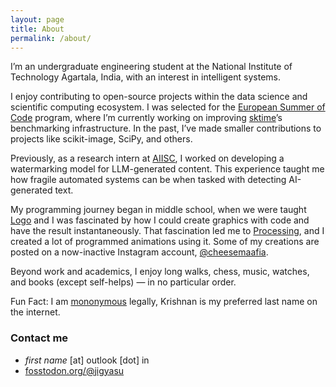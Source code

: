 ```yaml
---
layout: page
title: About
permalink: /about/
---
```


I’m an undergraduate engineering student at the National Institute of Technology Agartala, India, with an interest in intelligent systems.

I enjoy contributing to open-source projects within the data science and scientific computing ecosystem. I was selected for the [European Summer of Code](https://www.linkedin.com/company/european-summer-of-code) program, where I’m currently working on improving [sktime](https://www.sktime.net)’s benchmarking infrastructure. In the past, I’ve made smaller contributions to projects like scikit-image, SciPy, and others.

Previously, as a research intern at [AIISC](https://aiisc.ai), I worked on developing a watermarking model for LLM-generated content. This experience taught me how fragile automated systems can be when tasked with detecting AI-generated text.

My programming journey began in middle school, when we were taught [Logo](https://en.wikipedia.org/wiki/Logo_(programming_language)) and I was fascinated by how I could create graphics with code and have the result instantaneously. That fascination led me to [Processing](https://en.wikipedia.org/wiki/Processing), and I created a lot of programmed animations using it. Some of my creations are posted on a now-inactive Instagram account, [@cheesemaafia](https://instagram.com/cheesemaafia).

Beyond work and academics, I enjoy long walks, chess, music, watches, and books (except self-helps) — in no particular order.

Fun Fact: I am [mononymous](https://en.wikipedia.org/wiki/Mononym) legally, Krishnan is my preferred last name on the internet.


### Contact me

* _first name_ [at] outlook [dot] in
* [fosstodon.org/@jigyasu](https://fosstodon.org/@jigyasu)
